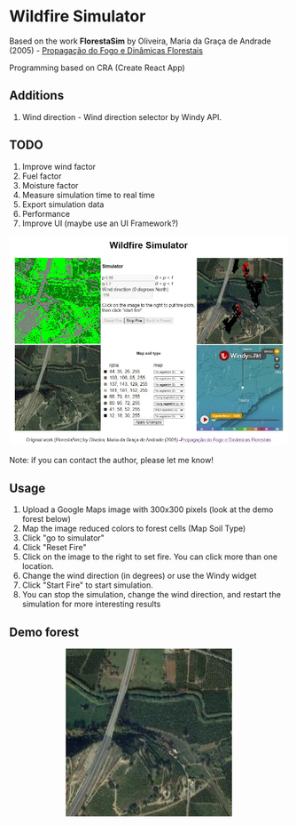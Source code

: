 # Wildfire Simulator

Based on the work **FlorestaSim** by Oliveira, Maria da Graça de Andrade (2005) - [Propagação do Fogo e Dinâmicas Florestais](https://hdl.handle.net/10216/11652)

Programming based on CRA (Create React App)

## Additions
1. Wind direction - Wind direction selector by Windy API.

## TODO
1. Improve wind factor
2. Fuel factor
3. Moisture factor
4. Measure simulation time to real time
5. Export simulation data
6. Performance
7. Improve UI (maybe use an UI Framework?)

<p align="center">
    <img width="800" src="/public/screenshot.jpg" alt="Screenshot" />
</p>

Note: if you can contact the author, please let me know!

## Usage

1. Upload a Google Maps image with 300x300 pixels (look at the demo forest below)
2. Map the image reduced colors to forest cells (Map Soil Type)
3. Click "go to simulator"
4. Click "Reset Fire"
5. Click on the image to the right to set fire. You can click more than one location.
6. Change the wind direction (in degrees) or use the Windy widget
7. Click "Start Fire" to start simulation.
8. You can stop the simulation, change the wind direction, and restart the simulation for more interesting results

## Demo forest

<p align="center">
    <img width="300" src="/public/demo-forest.jpg" alt="Demo forest from Google Maps images" />
</p>
